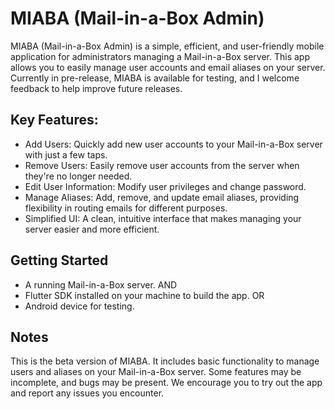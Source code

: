 # MIABA (Mail-in-a-Box Admin)

MIABA (Mail-in-a-Box Admin) is a simple, efficient, and user-friendly mobile application 
for administrators managing a Mail-in-a-Box server. This app allows you to easily manage 
user accounts and email aliases on your server. Currently in pre-release, MIABA is available 
for testing, and I welcome feedback to help improve future releases.

## Key Features:
- Add Users: Quickly add new user accounts to your Mail-in-a-Box server with just a few taps.
- Remove Users: Easily remove user accounts from the server when they're no longer needed.
- Edit User Information: Modify user privileges and change password.
- Manage Aliases: Add, remove, and update email aliases, providing flexibility in routing emails for different purposes.
- Simplified UI: A clean, intuitive interface that makes managing your server easier and more efficient.


## Getting Started
- A running Mail-in-a-Box server.
AND
- Flutter SDK installed on your machine to build the app.
OR
- Android device for testing.

## Notes
This is the beta version of MIABA. It includes basic functionality to manage users and aliases 
on your Mail-in-a-Box server. Some features may be incomplete, and bugs may be present. We encourage 
you to try out the app and report any issues you encounter.
